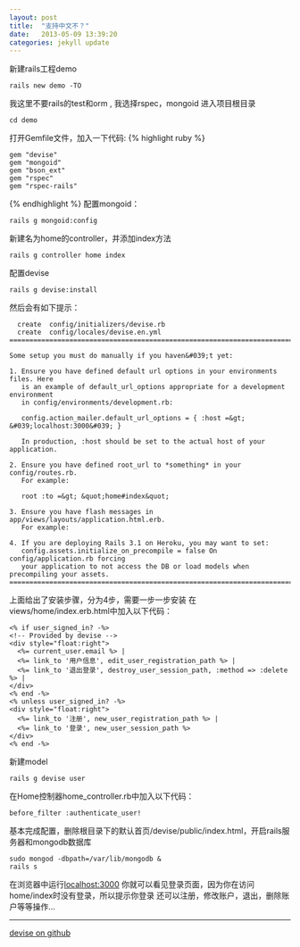 ```yaml
---
layout: post
title:  "支持中文不？"
date:   2013-05-09 13:39:20
categories: jekyll update
---
```


新建rails工程demo

	rails new demo -TO
我这里不要rails的test和orm , 我选择rspec，mongoid
进入项目根目录

	cd demo
打开Gemfile文件，加入一下代码:
{% highlight ruby %}

	gem "devise"
	gem "mongoid"
	gem "bson_ext"
	gem "rspec"
	gem "rspec-rails"
{% endhighlight %}
配置mongoid：

	rails g mongoid:config
新建名为home的controller，并添加index方法

	rails g controller home index
配置devise

	rails g devise:install
然后会有如下提示：

	  create  config/initializers/devise.rb
      create  config/locales/devise.en.yml
	===============================================================================

	Some setup you must do manually if you haven&#039;t yet:

  	1. Ensure you have defined default url options in your environments files. Here
       is an example of default_url_options appropriate for a development environment
       in config/environments/development.rb:

       config.action_mailer.default_url_options = { :host =&gt; &#039;localhost:3000&#039; }

       In production, :host should be set to the actual host of your application.

  	2. Ensure you have defined root_url to *something* in your config/routes.rb.
       For example:

       root :to =&gt; &quot;home#index&quot;

  	3. Ensure you have flash messages in app/views/layouts/application.html.erb.
       For example:

	4. If you are deploying Rails 3.1 on Heroku, you may want to set:            
       config.assets.initialize_on_precompile = false On config/application.rb forcing      
       your application to not access the DB or load models when precompiling your assets.
	===============================================================================
上面给出了安装步骤，分为4步，需要一步一步安装
在views/home/index.erb.html中加入以下代码：

	<% if user_signed_in? -%> 
    <!-- Provided by devise -->
    <div style="float:right">
      <%= current_user.email %> |
      <%= link_to '用户信息', edit_user_registration_path %> |
      <%= link_to '退出登录', destroy_user_session_path, :method => :delete %> |
    </div>
    <% end -%>
    <% unless user_signed_in? -%>
    <div style="float:right">
      <%= link_to '注册', new_user_registration_path %> |
      <%= link_to '登录', new_user_session_path %>
    </div> 
    <% end -%>
新建model

	rails g devise user
在Home控制器home_controller.rb中加入以下代码：

	before_filter :authenticate_user!
基本完成配置，删除根目录下的默认首页/devise/public/index.html，开启rails服务器和mongodb数据库

	sudo mongod -dbpath=/var/lib/mongodb &
	rails s
在浏览器中运行[localhost:3000](http://localhost:3000)
你就可以看见登录页面，因为你在访问home/index时没有登录，所以提示你登录
还可以注册，修改账户，退出，删除账户等等操作…  

---
[devise on github](https://github.com/plataformatec/devise)
